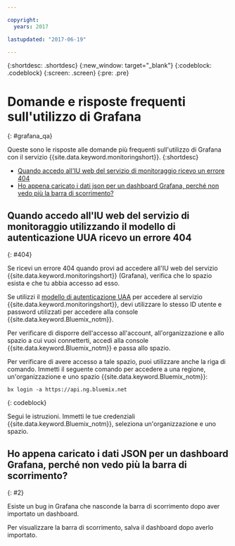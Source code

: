 ```yaml
---

copyright:
  years: 2017

lastupdated: "2017-06-19"

---
```



{:shortdesc: .shortdesc}
{:new_window: target="_blank"}
{:codeblock: .codeblock}
{:screen: .screen}
{:pre: .pre}


# Domande e risposte frequenti sull'utilizzo di Grafana
{: #grafana_qa}

Queste sono le risposte alle domande più frequenti sull'utilizzo di Grafana con il servizio {{site.data.keyword.monitoringshort}}. 
{:shortdesc}

* [Quando accedo all'IU web del servizio di monitoraggio ricevo un errore 404](/docs/services/cloud-monitoring/qa/grafana_qa.html#404)
* [Ho appena caricato i dati json per un dashboard Grafana, perché non vedo più la barra di scorrimento?](/docs/services/cloud-monitoring/qa/grafana_qa.html#2)


## Quando accedo all'IU web del servizio di monitoraggio utilizzando il modello di autenticazione UUA ricevo un errore 404
{: #404}

Se ricevi un errore 404 quando provi ad accedere all'IU web del servizio {{site.data.keyword.monitoringshort}} (Grafana), verifica che lo spazio esista e che tu abbia accesso ad esso.

Se utilizzi il [modello di autenticazione UAA](/docs/services/cloud-monitoring/security/auth_uaa.html#auth_uaa) per accedere al servizio {{site.data.keyword.monitoringshort}}, devi utilizzare lo stesso ID utente e password utilizzati per accedere alla console {{site.data.keyword.Bluemix_notm}}. 

Per verificare di disporre dell'accesso all'account, all'organizzazione e allo spazio a cui vuoi connetterti, accedi alla console {{site.data.keyword.Bluemix_notm}} e passa allo spazio. 

Per verificare di avere accesso a tale spazio, puoi utilizzare anche la riga di comando. Immetti il seguente comando per accedere a una regione, un'organizzazione e uno spazio {{site.data.keyword.Bluemix_notm}}:

```
bx login -a https://api.ng.bluemix.net
```
{: codeblock}

Segui le istruzioni. Immetti le tue credenziali {{site.data.keyword.Bluemix_notm}}, seleziona un'organizzazione e uno spazio.


## Ho appena caricato i dati JSON per un dashboard Grafana, perché non vedo più la barra di scorrimento?
{: #2}

Esiste un bug in Grafana che nasconde la barra di scorrimento dopo aver importato un dashboard. 

Per visualizzare la barra di scorrimento, salva il dashboard dopo averlo importato. 








